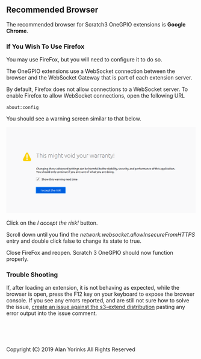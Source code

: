 ## Recommended Browser

The recommended browser for Scratch3 OneGPIO extensions is **Google Chrome**.

### If You Wish To Use Firefox
You may use FireFox, but you will need to configure it to do so.

The OneGPIO extensions use a WebSocket connection between the browser
and the WebSocket Gateway that is part of each extension server.

By default, Firefox does not allow connections to a WebSocket server. To
enable Firefox to allow WebSocket connections, open the following URL

``` 
about:config
```

You should see a warning screen similar to that below.

 <img src="../images/ff_warning.png" > </br>

Click on the *I accept the risk!* button.

Scroll down until you find the
*network.websocket.allowInsecureFromHTTPS* entry and double click false
to change its state to true.

Close FireFox and reopen. Scratch 3 OneGPIO should now function
properly.

### Trouble Shooting
If, after loading an extension, it is not behaving as expected, while
the browser is open, press the F12 key on your keyboard to expose the
browser console. If you see any errors reported, and are still not sure
how to solve the issue,
[create an issue against the s3-extend distribution](https://github.com/MrYsLab/s3-extend/issues)
pasting any error output into the issue comment.

<br> <br> <br>


Copyright (C) 2019 Alan Yorinks All Rights Reserved
